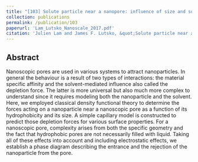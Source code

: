 ```yaml
---
title: "[103] Solute particle near a nanopore: influence of size and surface properties on the solvent-mediated forces"
collection: publications
permalink: /publication/103
paperurl: 'Lam_Lutsko_Nanoscale_2017.pdf'
citation: 'Julien Lam and James F. Lutsko, &quot;Solute particle near a nanopore: influence of size and surface properties on the solvent-mediated forces&quot;, <i>Nanoscale</i>, <strong>9</strong>, 17099 (2017)'
---
```

Abstract
---
Nanoscopic pores are used in various systems to attract nanoparticles. In general the behaviour is a result of two types of interactions: the material specific affinity and the solvent-mediated influence also called the depletion force. The latter is more universal but also much more complex to understand since it requires modeling both the nanoparticle and the solvent. Here, we employed classical density functional theory to determine the forces acting on a nanoparticle near a nanoscopic pore as a function of its hydrophobicity and its size. A simple capillary model is constructed to predict those depletion forces for various surface properties. For a nanoscopic pore, complexity arises from both the specific geometry and the fact that hydrophobic pores are not necessarily filled with liquid. Taking all of these effects into account and including electrostatic effects, we establish a phase diagram describing the entrance and the rejection of the nanoparticle from the pore.
